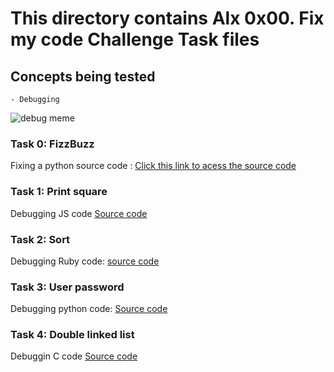 # This directory contains Alx 0x00. Fix my code Challenge Task files
## Concepts being tested
	- Debugging
![debug meme](https://media.tenor.com/97gs87bOyQAAAAAC/debugging-programming.gif)

### Task 0:  FizzBuzz
Fixing a python source code :
[Click this link to acess the source code](https://github.com/alx-tools/0x00-Fix_My_Code_Challenge/blob/master/0-fizzbuzz.py)

### Task 1: Print square
Debugging JS code
[Source code](https://intranet.alxswe.com/rltoken/7K-aujpECVMnw2Q2evKTKw)

### Task 2: Sort
Debugging Ruby code:
[source code](https://intranet.alxswe.com/rltoken/VWmJWDMM4TMm4hX19lkbVw)

### Task 3: User password
Debugging python code:
[Source code](https://github.com/alx-tools/0x00-Fix_My_Code_Challenge/blob/master/3-user.py)

### Task 4: Double linked list
Debuggin C code
[Source code](https://intranet.alxswe.com/rltoken/x1hyDpdIwxbkpR_4E9PpOQ)

